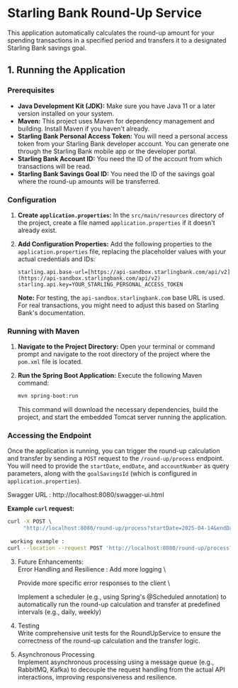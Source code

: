# Starling Bank Round-Up Service

This application automatically calculates the round-up amount for your spending transactions in a specified period and transfers it to a designated Starling Bank savings goal.



## 1. Running the Application

### Prerequisites

* **Java Development Kit (JDK):** Make sure you have Java 11 or a later version installed on your system.
* **Maven:** This project uses Maven for dependency management and building. Install Maven if you haven't already.
* **Starling Bank Personal Access Token:** You will need a personal access token from your Starling Bank developer account. You can generate one through the Starling Bank mobile app or the developer portal.
* **Starling Bank Account ID:** You need the ID of the account from which transactions will be read.
* **Starling Bank Savings Goal ID:** You need the ID of the savings goal where the round-up amounts will be transferred.

### Configuration

1.  **Create `application.properties`:** In the `src/main/resources` directory of the project, create a file named `application.properties` if it doesn't already exist.

2.  **Add Configuration Properties:** Add the following properties to the `application.properties` file, replacing the placeholder values with your actual credentials and IDs:

    ```properties
    starling.api.base-url=[https://api-sandbox.starlingbank.com/api/v2](https://api-sandbox.starlingbank.com/api/v2)
    starling.api.key=YOUR_STARLING_PERSONAL_ACCESS_TOKEN
    ```

    **Note:** For testing, the `api-sandbox.starlingbank.com` base URL is used. For real transactions, you might need to adjust this based on Starling Bank's documentation.

### Running with Maven

1.  **Navigate to the Project Directory:** Open your terminal or command prompt and navigate to the root directory of the project where the `pom.xml` file is located.

2.  **Run the Spring Boot Application:** Execute the following Maven command:

    ```bash
    mvn spring-boot:run
    ```

    This command will download the necessary dependencies, build the project, and start the embedded Tomcat server running the application.

### Accessing the Endpoint

Once the application is running, you can trigger the round-up calculation and transfer by sending a `POST` request to the `/round-up/process` endpoint. You will need to provide the `startDate`, `endDate`, and `accountNumber` as query parameters, along with the `goalSavingsId` (which is configured in `application.properties`).

Swagger URL : http://localhost:8080/swagger-ui.html

**Example `curl` request:**

```bash
curl -X POST \
     "http://localhost:8080/round-up/process?startDate=2025-04-14&endDate=2025-04-18&accountNumber=YOUR_ACCOUNT_ID&goalSavingsId=${starling.savings-goal-id}"
     
 working example :    
curl --location --request POST 'http://localhost:8080/round-up/process?startDate=2025-04-10&endDate=2025-04-18&accountNumber=c363b03d-d6c6-4f25-a493-c1161d21496b&goalSavingsId=c3cd2cc4-b5d2-46da-b681-685bc9c39590'
```

3.  Future Enhancements: \
    Error Handling and Resilience : Add more logging \
    
    Provide more specific error responses to the client \
    
    Implement a scheduler (e.g., using Spring's @Scheduled annotation) to automatically run the round-up calculation and transfer at predefined intervals (e.g., daily, weekly) 


4. Testing \
   Write comprehensive unit tests for the RoundUpService to ensure the correctness of the round-up calculation and the transfer logic.


5. Asynchronous Processing \
   Implement asynchronous processing using a message queue (e.g., RabbitMQ, Kafka) to decouple the request handling from the actual API interactions, improving responsiveness and resilience.
